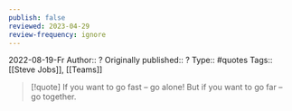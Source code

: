 ```yaml
---
publish: false
reviewed: 2023-04-29
review-frequency: ignore
---
```

2022-08-19-Fr
Author:: ?
Originally published:: ?
Type:: #quotes
Tags:: [[Steve Jobs]], [[Teams]]

>[!quote]
> If you want to go fast – go alone! But if you want to go far – go together.
